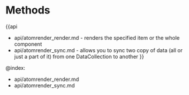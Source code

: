 Methods
=======

{{api
- api/atomrender_render.md - renders the specified item or the whole component
- api/atomrender_sync.md - allows you to sync two copy of data (all or just a part of it) from one DataCollection to another
}}

@index:
- api/atomrender_render.md
- api/atomrender_sync.md


